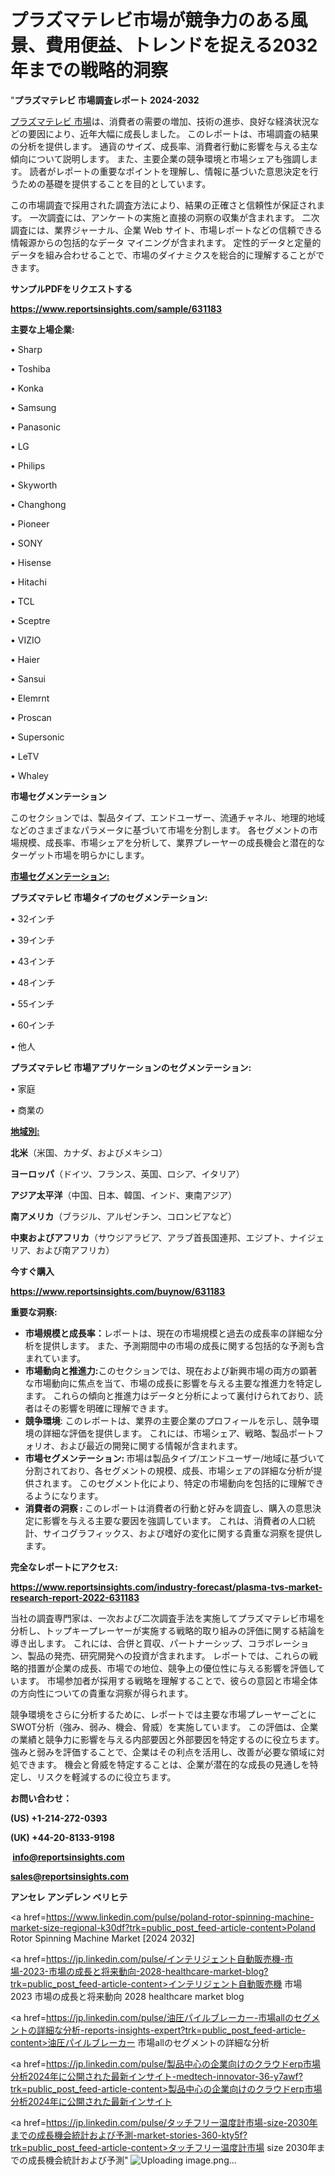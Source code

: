 # プラズマテレビ市場が競争力のある風景、費用便益、トレンドを捉える2032年までの戦略的洞察

"<strong>プラズマテレビ 市場調査レポート 2024-2032</strong>

<a href=https://www.reportsinsights.com/sample/631183>プラズマテレビ 市場</a>は、消費者の需要の増加、技術の進歩、良好な経済状況などの要因により、近年大幅に成長しました。 このレポートは、市場調査の結果の分析を提供します。 通貨のサイズ、成長率、消費者行動に影響を与える主な傾向について説明します。 また、主要企業の競争環境と市場シェアも強調します。 読者がレポートの重要なポイントを理解し、情報に基づいた意思決定を行うための基礎を提供することを目的としています。

この市場調査で採用された調査方法により、結果の正確さと信頼性が保証されます。 一次調査には、アンケートの実施と直接の洞察の収集が含まれます。 二次調査には、業界ジャーナル、企業 Web サイト、市場レポートなどの信頼できる情報源からの包括的なデータ マイニングが含まれます。 定性的データと定量的データを組み合わせることで、市場のダイナミクスを総合的に理解することができます。

<strong><b>サンプルPDFをリクエストする</b></strong>

<a href=https://www.reportsinsights.com/sample/631183><strong><u>https://www.reportsinsights.com/sample/631183</u></strong></a>

<strong>主要な上場企業:</strong>

• Sharp

• Toshiba

• Konka

• Samsung

• Panasonic

• LG

• Philips

• Skyworth

• Changhong

• Pioneer

• SONY

• Hisense

• Hitachi

• TCL

• Sceptre

• VIZIO

• Haier

• Sansui

• Elemrnt

• Proscan

• Supersonic

• LeTV

• Whaley

<strong>市場セグメンテーション</strong>

このセクションでは、製品タイプ、エンドユーザー、流通チャネル、地理的地域などのさまざまなパラメータに基づいて市場を分割します。 各セグメントの市場規模、成長率、市場シェアを分析して、業界プレーヤーの成長機会と潜在的なターゲット市場を明らかにします。

<strong><u>市場セグメンテーション</u></strong><strong><u>:</u></strong>

<strong>プラズマテレビ 市場タイプのセグメンテーション:</strong>

• 32インチ

• 39インチ

• 43インチ

• 48インチ

• 55インチ

• 60インチ

• 他人

<strong>プラズマテレビ 市場アプリケーションのセグメンテーション:</strong>

• 家庭

• 商業の

<strong><u>地域別</u></strong><strong><u>:</u></strong>

<strong>北米</strong>（米国、カナダ、およびメキシコ）

<strong>ヨーロッパ</strong>（ドイツ、フランス、英国、ロシア、イタリア）

<strong>アジア太平洋</strong>（中国、日本、韓国、インド、東南アジア）

<strong>南アメリカ</strong>（ブラジル、アルゼンチン、コロンビアなど）

<strong>中東およびアフリカ</strong>（サウジアラビア、アラブ首長国連邦、エジプト、ナイジェリア、および南アフリカ）

<strong>今すぐ購入</strong>

<a href=https://www.reportsinsights.com/buynow/631183><strong><u>https://www.reportsinsights.com/buynow/631183</u></strong></a>

<strong>重要な洞察:</strong>
<ul>
  <li><strong>市場規模と成長率：</strong>レポートは、現在の市場規模と過去の成長率の詳細な分析を提供します。 また、予測期間中の市場の成長に関する包括的な予測も含まれています。</li>
  <li><strong>市場動向と推進力:</strong>このセクションでは、現在および新興市場の両方の顕著な市場動向に焦点を当て、市場の成長に影響を与える主要な推進力を特定します。 これらの傾向と推進力はデータと分析によって裏付けられており、読者はその影響を明確に理解できます。</li>
  <li><strong>競争環境</strong>: このレポートは、業界の主要企業のプロフィールを示し、競争環境の詳細な評価を提供します。 これには、市場シェア、戦略、製品ポートフォリオ、および最近の開発に関する情報が含まれます。</li>
  <li><strong>市場セグメンテーション: </strong>市場は製品タイプ/エンドユーザー/地域に基づいて分割されており、各セグメントの規模、成長、市場シェアの詳細な分析が提供されます。 このセグメント化により、特定の市場動向を包括的に理解できるようになります。</li>
  <li><strong>消費者の洞察 : </strong>このレポートは消費者の行動と好みを調査し、購入の意思決定に影響を与える主要な要因を強調しています。 これは、消費者の人口統計、サイコグラフィックス、および嗜好の変化に関する貴重な洞察を提供します。</li>
</ul>
<strong>完全なレポートにアクセス:</strong>

<a href=https://www.reportsinsights.com/industry-forecast/plasma-tvs-market-research-report-2022-631183><strong><u><b>https://www.reportsinsights.com/industry-forecast/plasma-tvs-market-research-report-2022-631183</b></u></strong></a>

当社の調査専門家は、一次および二次調査手法を実施してプラズマテレビ市場を分析し、トップキープレーヤーが実施する戦略的取り組みの評価に関する結論を導き出します。 これには、合併と買収、パートナーシップ、コラボレーション、製品の発売、研究開発への投資が含まれます。 レポートでは、これらの戦略的措置が企業の成長、市場での地位、競争上の優位性に与える影響を評価しています。 市場参加者が採用する戦略を理解することで、彼らの意図と市場全体の方向性についての貴重な洞察が得られます。

競争環境をさらに分析するために、レポートでは主要な市場プレーヤーごとにSWOT分析（強み、弱み、機会、脅威）を実施しています。 この評価は、企業の業績と競争力に影響を与える内部要因と外部要因を特定するのに役立ちます。 強みと弱みを評価することで、企業はその利点を活用し、改善が必要な領域に対処できます。 機会と脅威を特定することは、企業が潜在的な成長の見通しを特定し、リスクを軽減するのに役立ちます。

<strong>お問い合わせ：</strong>

<strong>(US) +1-214-272-0393</strong>

<strong>(UK) +44-20-8133-9198</strong>

<strong> </strong><a href=info@reportsinsights.com><strong><u>info@reportsinsights.com</u></strong></a>

<a href=sales@reportsinsights.com><strong><u>sales@reportsinsights.com</u></strong></a>

<strong>アンセレ アンデレン ベリヒテ</strong>

<a href=https://www.linkedin.com/pulse/poland-rotor-spinning-machine-market-size-regional-k30df?trk=public_post_feed-article-content>Poland Rotor Spinning Machine Market [2024 2032]</a>

<a href=https://jp.linkedin.com/pulse/インテリジェント自動販売機-市場-2023-市場の成長と将来動向-2028-healthcare-market-blog?trk=public_post_feed-article-content>インテリジェント自動販売機 市場 2023 市場の成長と将来動向 2028 healthcare market blog</a>

<a href=https://jp.linkedin.com/pulse/油圧パイルブレーカー-市場allのセグメントの詳細な分析-reports-insights-expert?trk=public_post_feed-article-content>油圧パイルブレーカー 市場allのセグメントの詳細な分析</a>

<a href=https://jp.linkedin.com/pulse/製品中心の企業向けのクラウドerp市場分析2024年に公開された最新インサイト-medtech-innovator-36-y7awf?trk=public_post_feed-article-content>製品中心の企業向けのクラウドerp市場分析2024年に公開された最新インサイト</a>

<a href=https://jp.linkedin.com/pulse/タッチフリー温度計市場-size-2030年までの成長機会統計および予測-market-stories-360-kty5f?trk=public_post_feed-article-content>タッチフリー温度計市場 size 2030年までの成長機会統計および予測</a>"
![Uploading image.png…]()
